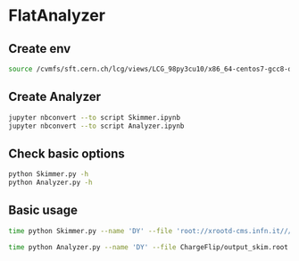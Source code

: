 # FlatAnalyzer

## Create env

```bash
source /cvmfs/sft.cern.ch/lcg/views/LCG_98py3cu10/x86_64-centos7-gcc8-opt/setup.sh
```

## Create Analyzer

```bash
jupyter nbconvert --to script Skimmer.ipynb
jupyter nbconvert --to script Analyzer.ipynb

```

## Check basic options

```bash
python Skimmer.py -h
python Analyzer.py -h
````


## Basic usage

```bash
time python Skimmer.py --name 'DY' --file 'root://xrootd-cms.infn.it///store/mc/RunIIFall17NanoAODv7/DYJetsToLL_M-50_TuneCP5_13TeV-madgraphMLM-pythia8/NANOAODSIM/PU2017RECOSIMstep_12Apr2018_Nano02Apr2020_102X_mc2017_realistic_v8-v1/110000/12AAE61E-F886-B24E-8F62-57765FBC2CE9.root' --saveroot --outfolder 'ChargeFlip' --outsuffix 'skim' --branchlist '(ChargeFlip_Category|MyElectron_eta|MyElectron_pt)'

time python Analyzer.py --name 'DY' --file ChargeFlip/output_skim.root --outfolder ChargeFlip_plots

```

